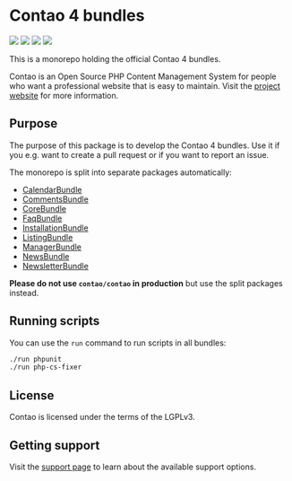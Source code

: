 # Contao 4 bundles

[![](https://img.shields.io/travis/contao/contao/master.svg?style=flat-square)](https://travis-ci.org/contao/contao/)
[![](https://img.shields.io/coveralls/contao/contao/master.svg?style=flat-square)](https://coveralls.io/github/contao/contao)
[![](https://img.shields.io/packagist/v/contao/contao.svg?style=flat-square)](https://packagist.org/packages/contao/contao)
[![](https://img.shields.io/packagist/dt/contao/core-bundle.svg?style=flat-square)](https://packagist.org/packages/contao/contao)

This is a monorepo holding the official Contao 4 bundles.

Contao is an Open Source PHP Content Management System for people who want a
professional website that is easy to maintain. Visit the [project website][1]
for more information.

## Purpose

The purpose of this package is to develop the Contao 4 bundles. Use it if you
e.g. want to create a pull request or if you want to report an issue.

The monorepo is split into separate packages automatically:

 * [CalendarBundle](https://github.com/contao/calendar-bundle)
 * [CommentsBundle](https://github.com/contao/comments-bundle)
 * [CoreBundle](https://github.com/contao/core-bundle)
 * [FaqBundle](https://github.com/contao/faq-bundle)
 * [InstallationBundle](https://github.com/contao/installation-bundle)
 * [ListingBundle](https://github.com/contao/listing-bundle)
 * [ManagerBundle](https://github.com/contao/manager-bundle)
 * [NewsBundle](https://github.com/contao/news-bundle)
 * [NewsletterBundle](https://github.com/contao/newsletter-bundle)

**Please do not use `contao/contao` in production** but use the split packages
instead.

## Running scripts

You can use the `run` command to run scripts in all bundles:

```bash
./run phpunit
./run php-cs-fixer
```

## License

Contao is licensed under the terms of the LGPLv3.

## Getting support

Visit the [support page][2] to learn about the available support options.

[1]: https://contao.org
[2]: https://contao.org/en/support.html
